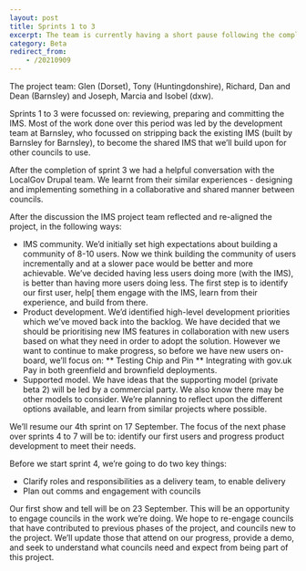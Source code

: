 ```yaml
---
layout: post
title: Sprints 1 to 3
excerpt: The team is currently having a short pause following the completion of our 3rd sprint on 25 August.
category: Beta
redirect_from:
    - /20210909
---
```


The project team: Glen (Dorset), Tony (Huntingdonshire), Richard, Dan and Dean (Barnsley) and Joseph, Marcia and Isobel (dxw).

Sprints 1 to 3 were focussed on: reviewing, preparing and committing the IMS. Most of the work done over this period was led by the development team at Barnsley, who focussed on stripping back the existing IMS (built by Barnsley for Barnsley), to become the shared IMS that we’ll build upon for other councils to use. 

After the completion of sprint 3 we had a helpful conversation with the LocalGov Drupal team. We learnt from their similar experiences - designing and implementing something in a collaborative and shared manner between councils. 

After the discussion the IMS project team reflected and re-aligned the project, in the following ways: 

* IMS community. We’d initially set high expectations about building a community of 8-10 users. Now we think building the community of users incrementally and at a slower pace would be better and more achievable. We’ve decided having less users doing more (with the IMS), is better than having more users doing less. The first step is to identify our first user, help[ them engage with the IMS, learn from their experience, and build from there.
* Product development. We’d identified high-level development priorities which we’ve moved back into the backlog. We have decided that we should be prioritising new IMS features in collaboration with new users based on what they need in order to adopt the solution. However we want to continue to make progress, so before we have new users on-board, we’ll focus on:
** Testing Chip and Pin
** Integrating with gov.uk Pay in both greenfield and brownfield deployments.
* Supported model. We have ideas that the supporting model (private beta 2) will be led by a commercial party. We also know there may be other models to consider. We’re planning to reflect upon the different options available, and learn from similar projects where possible.

We’ll resume our 4th sprint on 17 September. The focus of the next phase over sprints 4 to 7 will be to: identify our first users and progress product development to meet their needs. 

Before we start sprint 4, we’re going to do two key things:

* Clarify roles and responsibilities as a delivery team, to enable delivery 
* Plan out comms and engagement with councils 

Our first show and tell will be on 23 September. This will be an opportunity to engage councils in the work we’re doing. We hope to re-engage councils that have contributed to previous phases of the project, and councils new to the project. We’ll update those that attend on our progress, provide a demo, and seek to understand what councils need and expect from being part of this project.